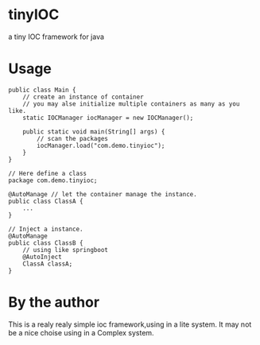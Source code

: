 # tinyIOC
a tiny IOC framework for java

# Usage
```
public class Main {
    // create an instance of container
    // you may alse initialize multiple containers as many as you like.
    static IOCManager iocManager = new IOCManager();

    public static void main(String[] args) {
        // scan the packages
        iocManager.load("com.demo.tinyioc");
    }
}

// Here define a class 
package com.demo.tinyioc;

@AutoManage // let the container manage the instance.
public class ClassA {
    ...
}

// Inject a instance.
@AutoManage
public class ClassB {
    // using like springboot
    @AutoInject
    ClassA classA;
}

```

# By the author
This is a  realy realy simple ioc framework,using in a lite system. It may not be a nice choise using in a Complex system.
